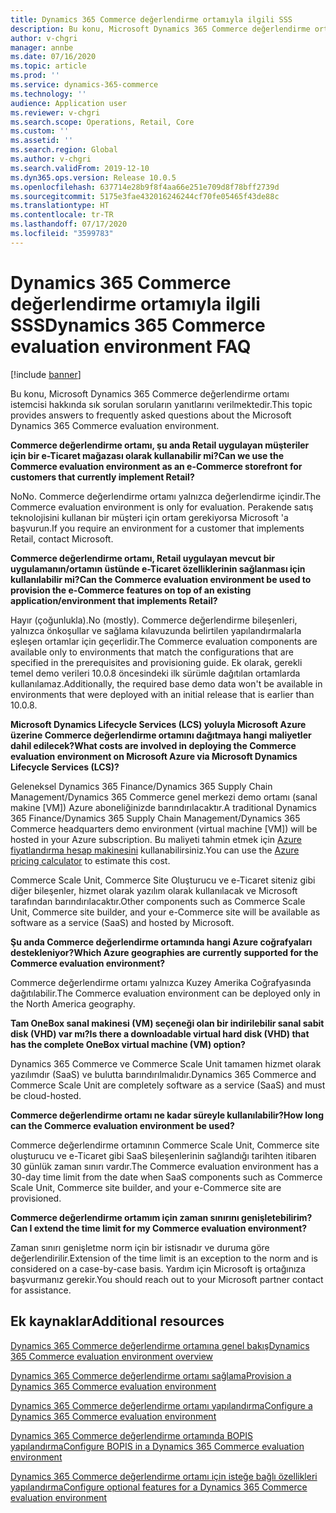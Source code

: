 ```yaml
---
title: Dynamics 365 Commerce değerlendirme ortamıyla ilgili SSS
description: Bu konu, Microsoft Dynamics 365 Commerce değerlendirme ortamı istemcisi hakkında sık sorulan soruların yanıtlarını verilmektedir.
author: v-chgri
manager: annbe
ms.date: 07/16/2020
ms.topic: article
ms.prod: ''
ms.service: dynamics-365-commerce
ms.technology: ''
audience: Application user
ms.reviewer: v-chgri
ms.search.scope: Operations, Retail, Core
ms.custom: ''
ms.assetid: ''
ms.search.region: Global
ms.author: v-chgri
ms.search.validFrom: 2019-12-10
ms.dyn365.ops.version: Release 10.0.5
ms.openlocfilehash: 637714e28b9f8f4aa66e251e709d8f78bff2739d
ms.sourcegitcommit: 5175e3fae432016246244cf70fe05465f43de88c
ms.translationtype: HT
ms.contentlocale: tr-TR
ms.lasthandoff: 07/17/2020
ms.locfileid: "3599783"
---
```

# <a name="dynamics-365-commerce-evaluation-environment-faq"></a><span data-ttu-id="e6329-103">Dynamics 365 Commerce değerlendirme ortamıyla ilgili SSS</span><span class="sxs-lookup"><span data-stu-id="e6329-103">Dynamics 365 Commerce evaluation environment FAQ</span></span>

[!include [banner](includes/banner.md)]

<span data-ttu-id="e6329-104">Bu konu, Microsoft Dynamics 365 Commerce değerlendirme ortamı istemcisi hakkında sık sorulan soruların yanıtlarını verilmektedir.</span><span class="sxs-lookup"><span data-stu-id="e6329-104">This topic provides answers to frequently asked questions about the Microsoft Dynamics 365 Commerce evaluation environment.</span></span>

<span data-ttu-id="e6329-105">**Commerce değerlendirme ortamı, şu anda Retail uygulayan müşteriler için bir e-Ticaret mağazası olarak kullanabilir mi?**</span><span class="sxs-lookup"><span data-stu-id="e6329-105">**Can we use the Commerce evaluation environment as an e-Commerce storefront for customers that currently implement Retail?**</span></span>

<span data-ttu-id="e6329-106">No</span><span class="sxs-lookup"><span data-stu-id="e6329-106">No.</span></span> <span data-ttu-id="e6329-107">Commerce değerlendirme ortamı yalnızca değerlendirme içindir.</span><span class="sxs-lookup"><span data-stu-id="e6329-107">The Commerce evaluation environment is only for evaluation.</span></span> <span data-ttu-id="e6329-108">Perakende satış teknolojisini kullanan bir müşteri için ortam gerekiyorsa Microsoft 'a başvurun.</span><span class="sxs-lookup"><span data-stu-id="e6329-108">If you require an environment for a customer that implements Retail, contact Microsoft.</span></span>

<span data-ttu-id="e6329-109">**Commerce değerlendirme ortamı, Retail uygulayan mevcut bir uygulamanın/ortamın üstünde e-Ticaret özelliklerinin sağlanması için kullanılabilir mi?**</span><span class="sxs-lookup"><span data-stu-id="e6329-109">**Can the Commerce evaluation environment be used to provision the e-Commerce features on top of an existing application/environment that implements Retail?**</span></span>

<span data-ttu-id="e6329-110">Hayır (çoğunlukla).</span><span class="sxs-lookup"><span data-stu-id="e6329-110">No (mostly).</span></span> <span data-ttu-id="e6329-111">Commerce değerlendirme bileşenleri, yalnızca önkoşullar ve sağlama kılavuzunda belirtilen yapılandırmalarla eşleşen ortamlar için geçerlidir.</span><span class="sxs-lookup"><span data-stu-id="e6329-111">The Commerce evaluation components are available only to environments that match the configurations that are specified in the prerequisites and provisioning guide.</span></span> <span data-ttu-id="e6329-112">Ek olarak, gerekli temel demo verileri 10.0.8 öncesindeki ilk sürümle dağıtılan ortamlarda kullanılamaz.</span><span class="sxs-lookup"><span data-stu-id="e6329-112">Additionally, the required base demo data won't be available in environments that were deployed with an initial release that is earlier than 10.0.8.</span></span> 

<span data-ttu-id="e6329-113">**Microsoft Dynamics Lifecycle Services (LCS) yoluyla Microsoft Azure üzerine Commerce değerlendirme ortamını dağıtmaya hangi maliyetler dahil edilecek?**</span><span class="sxs-lookup"><span data-stu-id="e6329-113">**What costs are involved in deploying the Commerce evaluation environment on Microsoft Azure via Microsoft Dynamics Lifecycle Services (LCS)?**</span></span>

<span data-ttu-id="e6329-114">Geleneksel Dynamics 365 Finance/Dynamics 365 Supply Chain Management/Dynamics 365 Commerce genel merkezi demo ortamı (sanal makine \[VM\]) Azure aboneliğinizde barındırılacaktır.</span><span class="sxs-lookup"><span data-stu-id="e6329-114">A traditional Dynamics 365 Finance/Dynamics 365 Supply Chain Management/Dynamics 365 Commerce headquarters demo environment (virtual machine \[VM\]) will be hosted in your Azure subscription.</span></span> <span data-ttu-id="e6329-115">Bu maliyeti tahmin etmek için [Azure fiyatlandırma hesap makinesini](https://azure.microsoft.com/pricing/calculator/) kullanabilirsiniz.</span><span class="sxs-lookup"><span data-stu-id="e6329-115">You can use the [Azure pricing calculator](https://azure.microsoft.com/pricing/calculator/) to estimate this cost.</span></span>

<span data-ttu-id="e6329-116">Commerce Scale Unit, Commerce Site Oluşturucu ve e-Ticaret siteniz gibi diğer bileşenler, hizmet olarak yazılım olarak kullanılacak ve Microsoft tarafından barındırılacaktır.</span><span class="sxs-lookup"><span data-stu-id="e6329-116">Other components such as Commerce Scale Unit, Commerce site builder, and your e-Commerce site will be available as software as a service (SaaS) and hosted by Microsoft.</span></span>

<span data-ttu-id="e6329-117">**Şu anda Commerce değerlendirme ortamında hangi Azure coğrafyaları destekleniyor?**</span><span class="sxs-lookup"><span data-stu-id="e6329-117">**Which Azure geographies are currently supported for the Commerce evaluation environment?**</span></span>

<span data-ttu-id="e6329-118">Commerce değerlendirme ortamı yalnızca Kuzey Amerika Coğrafyasında dağıtılabilir.</span><span class="sxs-lookup"><span data-stu-id="e6329-118">The Commerce evaluation environment can be deployed only in the North America geography.</span></span>

<span data-ttu-id="e6329-119">**Tam OneBox sanal makinesi (VM) seçeneği olan bir indirilebilir sanal sabit disk (VHD) var mı?**</span><span class="sxs-lookup"><span data-stu-id="e6329-119">**Is there a downloadable virtual hard disk (VHD) that has the complete OneBox virtual machine (VM) option?**</span></span>

<span data-ttu-id="e6329-120">Dynamics 365 Commerce ve Commerce Scale Unit tamamen hizmet olarak yazılımdır (SaaS) ve bulutta barındırılmalıdır.</span><span class="sxs-lookup"><span data-stu-id="e6329-120">Dynamics 365 Commerce and Commerce Scale Unit are completely software as a service (SaaS) and must be cloud-hosted.</span></span>

<span data-ttu-id="e6329-121">**Commerce değerlendirme ortamı ne kadar süreyle kullanılabilir?**</span><span class="sxs-lookup"><span data-stu-id="e6329-121">**How long can the Commerce evaluation environment be used?**</span></span>

<span data-ttu-id="e6329-122">Commerce değerlendirme ortamının Commerce Scale Unit, Commerce site oluşturucu ve e-Ticaret gibi SaaS bileşenlerinin sağlandığı tarihten itibaren 30 günlük zaman sınırı vardır.</span><span class="sxs-lookup"><span data-stu-id="e6329-122">The Commerce evaluation environment has a 30-day time limit from the date when SaaS components such as Commerce Scale Unit, Commerce site builder, and your e-Commerce site are provisioned.</span></span>

<span data-ttu-id="e6329-123">**Commerce değerlendirme ortamım için zaman sınırını genişletebilirim?**</span><span class="sxs-lookup"><span data-stu-id="e6329-123">**Can I extend the time limit for my Commerce evaluation environment?**</span></span>

<span data-ttu-id="e6329-124">Zaman sınırı genişletme norm için bir istisnadır ve duruma göre değerlendirilir.</span><span class="sxs-lookup"><span data-stu-id="e6329-124">Extension of the time limit is an exception to the norm and is considered on a case-by-case basis.</span></span> <span data-ttu-id="e6329-125">Yardım için Microsoft iş ortağınıza başvurmanız gerekir.</span><span class="sxs-lookup"><span data-stu-id="e6329-125">You should reach out to your Microsoft partner contact for assistance.</span></span>

## <a name="additional-resources"></a><span data-ttu-id="e6329-126">Ek kaynaklar</span><span class="sxs-lookup"><span data-stu-id="e6329-126">Additional resources</span></span>

[<span data-ttu-id="e6329-127">Dynamics 365 Commerce değerlendirme ortamına genel bakış</span><span class="sxs-lookup"><span data-stu-id="e6329-127">Dynamics 365 Commerce evaluation environment overview</span></span>](cpe-overview.md)

[<span data-ttu-id="e6329-128">Dynamics 365 Commerce değerlendirme ortamı sağlama</span><span class="sxs-lookup"><span data-stu-id="e6329-128">Provision a Dynamics 365 Commerce evaluation environment</span></span>](provisioning-guide.md)

[<span data-ttu-id="e6329-129">Dynamics 365 Commerce değerlendirme ortamı yapılandırma</span><span class="sxs-lookup"><span data-stu-id="e6329-129">Configure a Dynamics 365 Commerce evaluation environment</span></span>](cpe-post-provisioning.md)

[<span data-ttu-id="e6329-130">Dynamics 365 Commerce değerlendirme ortamında BOPIS yapılandırma</span><span class="sxs-lookup"><span data-stu-id="e6329-130">Configure BOPIS in a Dynamics 365 Commerce evaluation environment</span></span>](cpe-bopis.md)

[<span data-ttu-id="e6329-131">Dynamics 365 Commerce değerlendirme ortamı için isteğe bağlı özellikleri yapılandırma</span><span class="sxs-lookup"><span data-stu-id="e6329-131">Configure optional features for a Dynamics 365 Commerce evaluation environment</span></span>](cpe-optional-features.md)
